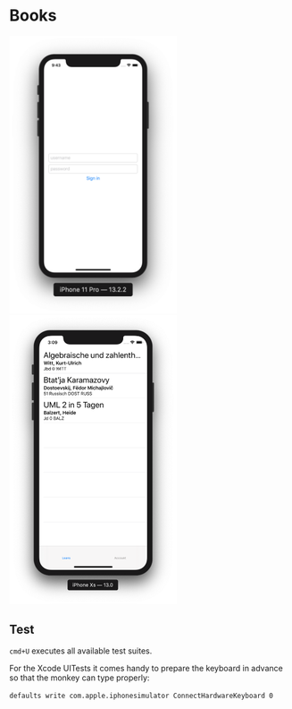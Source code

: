 # Books

<img width=300 src="readme-assets/sim_1.png">

<img width=300 src="readme-assets/sim_2.png">

## Test

`cmd+U` executes all available test suites.

For the Xcode UITests it comes handy to prepare the keyboard in advance so that the monkey can type properly:

`defaults write com.apple.iphonesimulator ConnectHardwareKeyboard 0`
